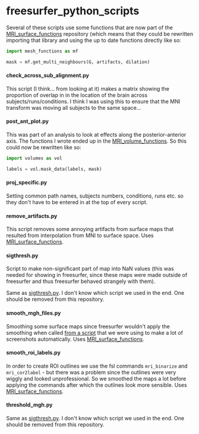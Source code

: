 # freesurfer_python_scripts

Several of these scripts use some functions that are now part of the
[MRI_surface_functions](https://github.com/Goffaux-Lab/MRI_surface_functions)
repository (which means that they could be rewritten importing that library and
using the up to date functions directly like so:

```python
import mesh_functions as mf

mask = mf.get_multi_neighbours(G, artifacts, dilation)
```

#### check_across_sub_alignment.py
This script (I think... from looking at it) makes a matrix showing the
proportion of overlap in in the location of the brain across
subjects/runs/conditions. I think I was using this to ensure that the MNI
transform was moving all subjects to the same space...

#### post_ant_plot.py
This was part of an analysis to look at effects along the posterior-anterior
axis. The functions I wrote ended up in the
[MRI_volume_functions](https://github.com/Goffaux-Lab/MRI_volume_functions).
So this could now be rewritten like so: 

```python
import volumes as vol

labels = vol.mask_data(labels, mask)
```

#### proj_specific.py
Setting common path names, subjects numbers, conditions, runs etc. so they
don't have to be entered in at the top of every script.

#### remove_artifacts.py
This script removes some annoying artifacts from surface maps that resulted
from interpolation from MNI to surface space. 
Uses [MRI_surface_functions](https://github.com/Goffaux-Lab/MRI_surface_functions).

#### sigthresh.py
Script to make non-significant part of map into NaN values (this was needed for
showing in freesurfer, since these maps were made outside of freesurfer and
thus freesurfer behaved strangely with them).

Same as
[sigthresh.py](https://github.com/Goffaux-Lab/freesurfer_python_scripts#sigthreshpy).
I don't know which script we used in the end. One should be removed from this
repository.

#### smooth_mgh_files.py
Smoothing some surface maps since freesurfer wouldn't apply the smoothing when
called [from a script](https://github.com/Goffaux-Lab/freesurfer_bash_scripts/blob/main/screenshots.sh)
that we were using to make a lot of screenshots automatically.
Uses [MRI_surface_functions](https://github.com/Goffaux-Lab/MRI_surface_functions).

#### smooth_roi_labels.py
In order to create ROI outlines we use the fsl commands `mri_binarize` and
`mri_cor2label` - but there was a problem since the outlines were very wiggly
and looked unprofessional. So we smoothed the maps a lot before applying the
commands after which the outlines look more sensible.
Uses [MRI_surface_functions](https://github.com/Goffaux-Lab/MRI_surface_functions).

#### threshold_mgh.py
Same as
[sigthresh.py](https://github.com/Goffaux-Lab/freesurfer_python_scripts#sigthreshpy).
I don't know which script we used in the end. One should be removed from this
repository.

